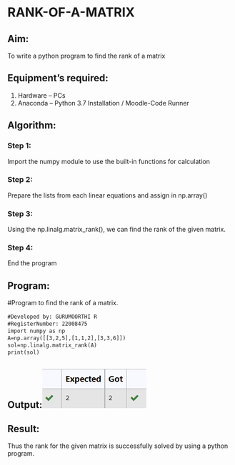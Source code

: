 # RANK-OF-A-MATRIX
## Aim:
To write a python program to find the rank of a matrix
## Equipment’s required:
1. 	Hardware – PCs
2. 	Anaconda – Python 3.7 Installation / Moodle-Code Runner
## Algorithm:
### Step 1:
 Import the numpy module to use the built-in functions for calculation
### Step 2:
 Prepare the lists from each linear equations and assign in np.array()
### Step 3:
 Using the np.linalg.matrix_rank(), we can find the rank of the given matrix.
### Step 4:
 End the program
## Program:
#Program to find the rank of a matrix.
```
#Developed by: GURUMOORTHI R
#RegisterNumber: 22008475
import numpy as np
A=np.array([[3,2,5],[1,1,2],[3,3,6]])
sol=np.linalg.matrix_rank(A)
print(sol)
```
## Output:![rank of matrix](/Screenshot%202022-12-28%20215819.jpg)
## Result:
Thus the rank for the given matrix is successfully solved by  using a python program.

